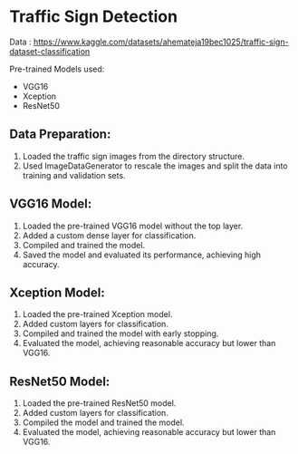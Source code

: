 # Traffic Sign Detection

Data : https://www.kaggle.com/datasets/ahemateja19bec1025/traffic-sign-dataset-classification


Pre-trained Models used: 
- VGG16 
- Xception
- ResNet50

## Data Preparation: 

1. Loaded the traffic sign images from the directory structure.
2. Used ImageDataGenerator to rescale the images and split the data into training and validation sets.

## VGG16 Model: 

1. Loaded the pre-trained VGG16 model without the top layer.
2. Added a custom dense layer for classification.
3. Compiled and trained the model.
4. Saved the model and evaluated its performance, achieving high accuracy.

## Xception Model: 

1. Loaded the pre-trained Xception model.
2. Added custom layers for classification.
3. Compiled and trained the model with early stopping.
4. Evaluated the model, achieving reasonable accuracy but lower than VGG16.

## ResNet50 Model: 

1. Loaded the pre-trained ResNet50 model.
2. Added custom layers for classification.
3. Compiled the model and trained the model.
4. Evaluated the model, achieving reasonable accuracy but lower than VGG16.
